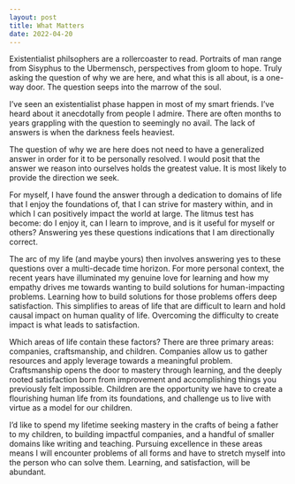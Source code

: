 ```yaml
---
layout: post
title: What Matters
date: 2022-04-20
---
```


Existentialist philsophers are a rollercoaster to read. Portraits of man range from Sisyphus to the Ubermensch, perspectives from gloom to hope. Truly asking the question of why we are here, and what this is all about, is a one-way door. The question seeps into the marrow of the soul. 

I’ve seen an existentialist phase happen in most of my smart friends. I’ve heard about it anecdotally from people I admire. There are often months to years grappling with the question to seemingly no avail. The lack of answers is when the darkness feels heaviest. 

The question of why we are here does not need to have a generalized answer in order for it to be personally resolved. I would posit that the answer we reason into ourselves holds the greatest value. It is most likely to provide the direction we seek. 

For myself, I have found the answer through a dedication to domains of life that I enjoy the foundations of, that I can strive for mastery within, and in which I can positively impact the world at large. The litmus test has become: do I enjoy it, can I learn to improve, and is it useful for myself or others? Answering yes these questions indications that I am directionally correct. 

The arc of my life (and maybe yours) then involves answering yes to these questions over a multi-decade time horizon. For more personal context, the recent years have illuminated my genuine love for learning and how my empathy drives me towards wanting to build solutions for human-impacting problems. Learning how to build solutions for those problems offers deep satisfaction. This simplifies to areas of life that are difficult to learn and hold causal impact on human quality of life. Overcoming the difficulty to create impact is what leads to satisfaction. 

Which areas of life contain these factors? There are three primary areas: companies, craftsmanship, and children. Companies allow us to gather resources and apply leverage towards a meaningful problem. Craftsmanship opens the door to mastery through learning, and the deeply rooted satisfaction born from improvement and accomplishing things you previously felt impossible. Children are the opportunity we have to create a flourishing human life from its foundations, and challenge us to live with virtue as a model for our children. 

I’d like to spend my lifetime seeking mastery in the crafts of being a father to my children, to building impactful companies, and a handful of smaller domains like writing and teaching. Pursuing excellence in these areas means I will encounter problems of all forms and have to stretch myself into the person who can solve them. Learning, and satisfaction, will be abundant.
